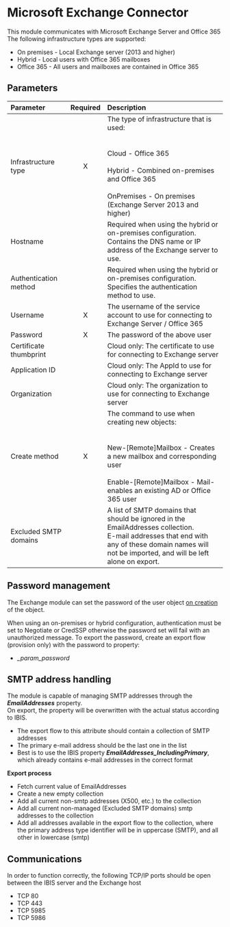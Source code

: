 # Microsoft Exchange Connector

This module communicates with Microsoft Exchange Server and Office 365  
The following infrastructure types are supported:

-   On premises - Local Exchange server (2013 and higher)
-   Hybrid - Local users with Office 365 mailboxes
-   Office 365 - All users and mailboxes are contained in Office 365

## Parameters

|        Parameter       | Required |                                                                                                   Description                                                                                                  |
|:-----------------------|:--------:|:---------------------------------------------------------------------------------------------------------------------------------------------------------------------------------------------------------------|
| Infrastructure type    |    X     | The type of infrastructure that is used:<br> <br> <br>Cloud - Office 365<br> <br>Hybrid - Combined on-premises and Office 365<br> <br>OnPremises - On premises (Exchange Server 2013 and higher)               |
| Hostname               |          | Required when using the hybrid or on-premises configuration.<br> Contains the DNS name or IP address of the Exchange server to use.                                                                            |
| Authentication method  |          | Required when using the hybrid or on-premises configuration.<br> Specifies the authentication method to use.                                                                                                   |
| Username               |    X     | The username of the service account to use for connecting to Exchange Server / Office 365                                                                                                                      |
| Password               |    X     | The password of the above user                                                                                                                                                                                 |
| Certificate thumbprint |          | Cloud only: The certificate to use for connecting to Exchange server                                                                                                                                           |
| Application ID         |          | Cloud only: The AppId to use for connecting to Exchange server                                                                                                                                                 |
| Organization           |          | Cloud only: The organization to use for connecting to Exchange server                                                                                                                                          |
| Create method          |    X     | The command to use when creating new objects:<br> <br> <br>New-[Remote]Mailbox - Creates a new mailbox and corresponding user<br> <br>Enable-[Remote]Mailbox - Mail-enables an existing AD or Office 365 user  |
| Excluded SMTP domains  |          | A list of SMTP domains that should be ignored in the EmailAddresses collection.<br> E-mail addresses that end with any of these domain names will not be imported, and will be left alone on export.           |

## Password management

The Exchange module can set the password of the user object <u>on
creation</u> of the object.

When using an on-premises or hybrid configuration, authentication must
be set to Negotiate or CredSSP otherwise the password set will fail with
an unauthorized message. To export the password, create an export flow
(provision only) with the password to property:

-   *\_param\_password*

## SMTP address handling

The module is capable of managing SMTP addresses through the
***EmailAddresses*** property.  
On export, the property will be overwritten with the actual status
according to IBIS.

-   The export flow to this attribute should contain a collection of
    SMTP addresses
-   The primary e-mail address should be the last one in the list
-   Best is to use the IBIS property
    ***EmailAddresses\_IncludingPrimary***, which already contains
    e-mail addresses in the correct format

**Export process**

-   Fetch current value of EmailAddresses
-   Create a new empty collection
-   Add all current non-smtp addresses (X500, etc.) to the collection
-   Add all current non-managed (Excluded SMTP domains) smtp addresses
    to the collection
-   Add all addresses available in the export flow to the collection,
    where the primary address type identifier will be in uppercase
    (SMTP), and all other in lowercase (smtp)

## Communications

In order to function correctly, the following TCP/IP ports should be
open between the IBIS server and the Exchange host

-   TCP 80
-   TCP 443
-   TCP 5985
-   TCP 5986
